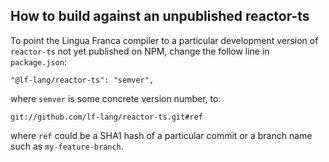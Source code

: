 ## How to build against an unpublished reactor-ts
To point the Lingua Franca compiler to a particular development version of `reactor-ts` not yet published on NPM, change the follow line in `package.json`:
```
"@lf-lang/reactor-ts": "semver",
```
where `semver` is some concrete version number, to:
```
git://github.com/lf-lang/reactor-ts.git#ref
```
where `ref` could be a SHA1 hash of a particular commit or a branch name such as `my-feature-branch`.
